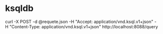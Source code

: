 # ksqldb

curl -X POST -d @requete.json -H "Accept: application/vnd.ksql.v1+json" -H "Content-Type: application/vnd.ksql.v1+json" http://localhost:8088/query
